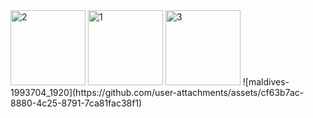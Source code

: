 <img width="120" alt="2" src="https://github.com/user-attachments/assets/d5eed6f0-fb5a-422c-8f96-80da1a527bd0">
<img width="120" alt="1" src="https://github.com/user-attachments/assets/263e8fb3-c4df-4cf2-b0d1-f5c88010cb92">
<img width="120" alt="3" src="https://github.com/user-attachments/assets/17bc1007-3944-4904-8103-3767cb20a4ce">
![maldives-1993704_1920](https://github.com/user-attachments/assets/cf63b7ac-8880-4c25-8791-7ca81fac38f1)
